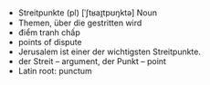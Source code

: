 - Streitpunkte (pl)	[ˈʃtʁaɪ̯tpʊŋktə]	Noun
- Themen, über die gestritten wird
- điểm tranh chấp
- points of dispute
- Jerusalem ist einer der wichtigsten Streitpunkte.
- der Streit – argument, der Punkt – point	
- Latin root: punctum